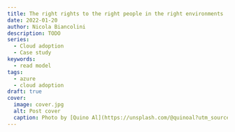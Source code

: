 ```yaml
---
title: The right rights to the right people in the right environments
date: 2022-01-20
author: Nicola Biancolini
description: TODO
series: 
  - Cloud adoption
  - Case study
keywords:
  - read model
tags: 
  - azure
  - cloud adoption
draft: true
cover:
  image: cover.jpg
  alt: Post cover
  caption: Photo by [Quino Al](https://unsplash.com/@quinoal?utm_source=unsplash&utm_medium=referral&utm_content=creditCopyText) on [Unsplash]https://unsplash.com/s/photos/playing?utm_source=unsplash&utm_medium=referral&utm_content=creditCopyText)
---
```

